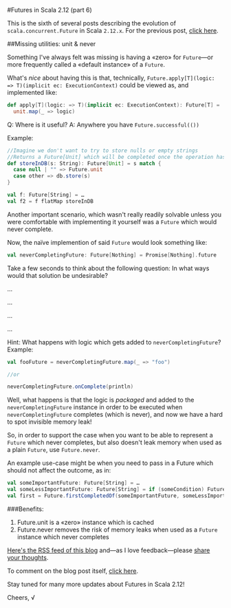 #Futures in Scala 2.12 (part 6)

This is the sixth of several posts describing the evolution of `scala.concurrent.Future` in Scala `2.12.x`.
For the previous post, [click here](https://github.com/viktorklang/blog/blob/master/Futures-in-Scala-2.12-part-5.md).

##Missing utilities: unit & never

Something I've always felt was missing is having a «zero» for `Future`—or more frequently called a «default instance» of a `Future`.

What's *nice* about having this is that, technically, `Future.apply[T](logic: => T)(implicit ec: ExecutionContext)` could be viewed as, and implemented like:

~~~scala
def apply[T](logic: => T)(implicit ec: ExecutionContext): Future[T] =
  unit.map(_ => logic)
~~~

Q: Where is it useful?
A: Anywhere you have `Future.successful(())`

Example:

~~~scala
//Imagine we don't want to try to store nulls or empty strings
//Returns a Future[Unit] which will be completed once the operation has completed
def storeInDB(s: String): Future[Unit] = s match {
  case null | "" => Future.unit
  case other => db.store(s)
}

val f: Future[String] = …
val f2 = f flatMap storeInDB
~~~

Another important scenario, which wasn't really readily solvable unless you were comfortable with implementing it yourself was a `Future` which would never complete.

Now, the naïve implemention of said `Future` would look something like:

~~~scala
val neverCompletingFuture: Future[Nothing] = Promise[Nothing].future
~~~

Take a few seconds to think about the following question: In what ways would that solution be undesirable?

…

…

…

…

Hint: What happens with logic which gets added to `neverCompletingFuture`?
Example:

~~~scala
val fooFuture = neverCompletingFuture.map(_ => "foo")

//or

neverCompletingFuture.onComplete(println)
~~~

Well, what happens is that the logic is *packaged* and added to the `neverCompletingFuture` instance in order to be executed when `neverCompletingFuture` completes (which is never), and now we have a hard to spot invisible memory leak!

So, in order to support the case when you want to be able to represent a `Future` which never completes, but also doesn't leak memory when used as a plain `Future`, use `Future.never`.

An example use-case might be when you need to pass in a Future which should not affect the outcome, as in:

~~~scala
val someImportantFuture: Future[String] = …
val someLessImportantFuture: Future[String] = if (someCondition) Future.never else Future.successful("pigdog")
val first = Future.firstCompletedOf(someImportantFuture, someLessImportantFuture) // Will always pick someImportantFuture if someCondition is true
~~~

###Benefits:

1. Future.unit is a «zero» instance which is cached
2. Future.never removes the risk of memory leaks when used as a `Future` instance which never completes

[Here's the RSS feed of this blog](https://github.com/viktorklang/blog/commits/master.atom) and—as I love feedback—please [share your thoughts](https://github.com/viktorklang/blog/issues/3).

To comment on the blog post itself, [click here](https://github.com/viktorklang/blog/pull/8/files).

Stay tuned for many more updates about Futures in Scala 2.12!

Cheers,
√
